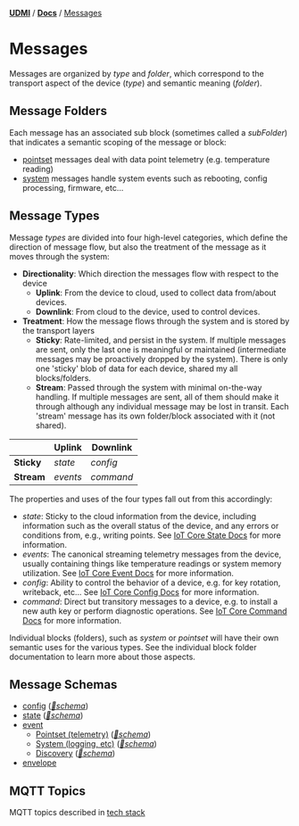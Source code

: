 [**UDMI**](../../) / [**Docs**](../) / [Messages](#)

# Messages

Messages are organized by _type_ and _folder_, which correspond to the transport aspect of the device
(_type_) and semantic meaning (_folder_).

## Message Folders

Each message has an associated sub block (sometimes called a _subFolder_) that indicates a semantic
scoping of the message or block:

- [pointset](pointset.md) messages deal with data point telemetry (e.g. temperature reading)
- [system](system.md) messages handle system events such as rebooting, config processing, firmware, etc...

## Message Types

Message _types_ are divided into four high-level categories, which define the direction of message
flow, but also the treatment of the message as it moves through the system:

* __Directionality__: Which direction the messages flow with respect to the device
  * __Uplink__: From the device to cloud, used to collect data from/about devices.
  * __Downlink__: From cloud to the device, used to control devices.
* __Treatment__: How the message flows through the system and is stored by the transport layers
  * __Sticky__: Rate-limited, and persist in the system. If multiple messages are sent, only
  the last one is meaningful or maintained (intermediate messages may be proactively dropped by the system).
  There is only one 'sticky' blob of data for each device, shared my all blocks/folders.
  * __Stream__: Passed through the system with minimal on-the-way handling. If multiple messages are sent, all
  of them should make it through although any individual message may be lost in transit. Each 'stream'
  message has its own folder/block associated with it (not shared).

|         | __Uplink__  | __Downlink__  |
|---------|---------|-----------|
| __Sticky__  | _state_ | _config_  |
| __Stream__  | _events_ | _command_ |

The properties and uses of the four types fall out from this accordingly:
* _state_: Sticky to the cloud information from the device, including information such as the overall
status of the device, and any errors or conditions from, e.g., writing points. See
[IoT Core State Docs](https://cloud.google.com/iot/docs/how-tos/config/getting-state) for more information.
* _events_: The canonical streaming telemetry messages from the device, usually containing things
like temperature readings or system memory utilization. See
[IoT Core Event Docs](https://cloud.google.com/iot/docs/how-tos/mqtt-bridge#publishing_telemetry_events) for more information.
* _config_: Ability to control the behavior of a device, e.g. for key rotation, writeback, etc... See
[IoT Core Config Docs](https://cloud.google.com/iot/docs/how-tos/config/configuring-devices) for more information.
* _command_: Direct but transitory messages to a device, e.g. to install a new auth key or perform diagnostic operations.
See [IoT Core Command Docs](https://cloud.google.com/iot/docs/how-tos/commands) for more information.

Individual blocks (folders), such as _system_ or _pointset_ will have their own semantic uses for the various types.
See the individual block folder documentation to learn more about those aspects.

## Message Schemas

- [config](config.md) ([_🧬schema_](../../gencode/docs/config.html))
- [state](state.md) ([_🧬schema_](../../gencode/docs/config.html))
- [event](event.md)
  - [Pointset (telemetry)](pointset.md#telemetry) ([_🧬schema_](../../gencode/docs/events_pointset.html))
  - [System (logging, etc)](system.md) ([_🧬schema_](../../gencode/docs/events_system.html))
  - [Discovery](../specs/discovery.md) ([_🧬schema_](../../gencode/docs/events_discovery.html))
- [envelope](envelope.md)

## MQTT Topics

MQTT topics described in [tech stack](../specs/tech_stack.md)
